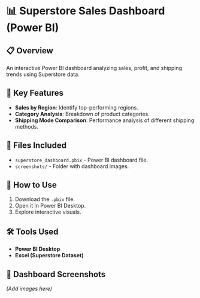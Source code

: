 # 📊 Superstore Sales Dashboard (Power BI)

## 📋 Overview
An interactive Power BI dashboard analyzing sales, profit, and shipping trends using Superstore data.

## 🔑 Key Features
- **Sales by Region**: Identify top-performing regions.
- **Category Analysis**: Breakdown of product categories.
- **Shipping Mode Comparison**: Performance analysis of different shipping methods.

## 📂 Files Included
- `superstore_dashboard.pbix` - Power BI dashboard file.
- `screenshots/` - Folder with dashboard images.

## 🚀 How to Use
1. Download the `.pbix` file.
2. Open it in Power BI Desktop.
3. Explore interactive visuals.

## 🛠 Tools Used
- **Power BI Desktop**
- **Excel (Superstore Dataset)**

## 📸 Dashboard Screenshots
*(Add images here)*

